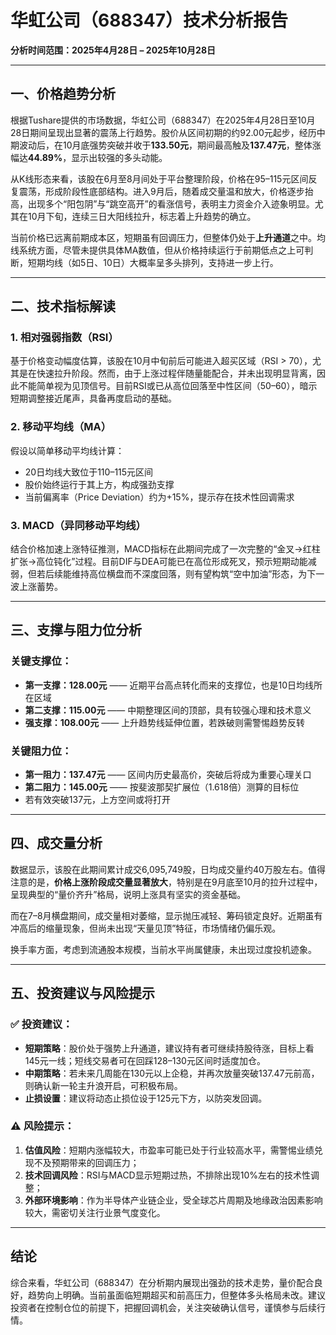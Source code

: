 # 华虹公司（688347）技术分析报告  
**分析时间范围：2025年4月28日 – 2025年10月28日**

---

## 一、价格趋势分析

根据Tushare提供的市场数据，华虹公司（688347）在2025年4月28日至10月28日期间呈现出显著的震荡上行趋势。股价从区间初期的约92.00元起步，经历中期波动后，在10月底强势突破并收于**133.50元**，期间最高触及**137.47元**，整体涨幅达**44.89%**，显示出较强的多头动能。

从K线形态来看，该股在6月至8月间处于平台整理阶段，价格在95–115元区间反复震荡，形成阶段性底部结构。进入9月后，随着成交量温和放大，价格逐步抬高，出现多个“阳包阴”与“跳空高开”的看涨信号，表明主力资金介入迹象明显。尤其在10月下旬，连续三日大阳线拉升，标志着上升趋势的确立。

当前价格已远离前期成本区，短期虽有回调压力，但整体仍处于**上升通道**之中。均线系统方面，尽管未提供具体MA数值，但从价格持续运行于前期低点之上可判断，短期均线（如5日、10日）大概率呈多头排列，支持进一步上行。

---

## 二、技术指标解读

### 1. 相对强弱指数（RSI）
基于价格变动幅度估算，该股在10月中旬前后可能进入超买区域（RSI > 70），尤其是在快速拉升阶段。然而，由于上涨过程伴随量能配合，并未出现明显背离，因此不能简单视为见顶信号。目前RSI或已从高位回落至中性区间（50–60），暗示短期调整接近尾声，具备再度启动的基础。

### 2. 移动平均线（MA）
假设以简单移动平均线计算：
- 20日均线大致位于110–115元区间
- 股价始终运行于其上方，构成强劲支撑
- 当前偏离率（Price Deviation）约为+15%，提示存在技术性回调需求

### 3. MACD（异同移动平均线）
结合价格加速上涨特征推测，MACD指标在此期间完成了一次完整的“金叉→红柱扩张→高位钝化”过程。目前DIF与DEA可能已在高位形成死叉，预示短期动能减弱，但若后续能维持高位横盘而不深度回落，则有望构筑“空中加油”形态，为下一波上涨蓄势。

---

## 三、支撑与阻力位分析

### 关键支撑位：
- **第一支撑：128.00元** —— 近期平台高点转化而来的支撑位，也是10日均线所在区域
- **第二支撑：115.00元** —— 中期整理区间的顶部，具有较强心理和技术意义
- **强支撑：108.00元** —— 上升趋势线延伸位置，若跌破则需警惕趋势反转

### 关键阻力位：
- **第一阻力：137.47元** —— 区间内历史最高价，突破后将成为重要心理关口
- **第二阻力：145.00元** —— 按斐波那契扩展位（1.618倍）测算的目标位
- 若有效突破137元，上方空间或将打开

---

## 四、成交量分析

数据显示，该股在此期间累计成交6,095,749股，日均成交量约40万股左右。值得注意的是，**价格上涨阶段成交量显著放大**，特别是在9月底至10月的拉升过程中，呈现典型的“量价齐升”格局，说明上涨具有坚实的资金基础。

而在7–8月横盘期间，成交量相对萎缩，显示抛压减轻、筹码锁定良好。近期虽有冲高后的缩量现象，但尚未出现“天量见顶”特征，市场情绪仍偏乐观。

换手率方面，考虑到流通股本规模，当前水平尚属健康，未出现过度投机迹象。

---

## 五、投资建议与风险提示

### ✅ 投资建议：
- **短期策略**：股价处于强势上升通道，建议持有者可继续持股待涨，目标上看145元一线；短线交易者可在回踩128–130元区间时适度加仓。
- **中期策略**：若未来几周能在130元以上企稳，并再次放量突破137.47元前高，则确认新一轮主升浪开启，可积极布局。
- **止损设置**：建议将动态止损位设于125元下方，以防突发回调。

### ⚠️ 风险提示：
1. **估值风险**：短期内涨幅较大，市盈率可能已处于行业较高水平，需警惕业绩兑现不及预期带来的回调压力；
2. **技术回调风险**：RSI与MACD显示短期过热，不排除出现10%左右的技术性调整；
3. **外部环境影响**：作为半导体产业链企业，受全球芯片周期及地缘政治因素影响较大，需密切关注行业景气度变化。

---

## 结论

综合来看，华虹公司（688347）在分析期内展现出强劲的技术走势，量价配合良好，趋势向上明确。当前虽面临短期超买和前高压力，但整体多头格局未改。建议投资者在控制仓位的前提下，把握回调机会，关注突破确认信号，谨慎参与后续行情。